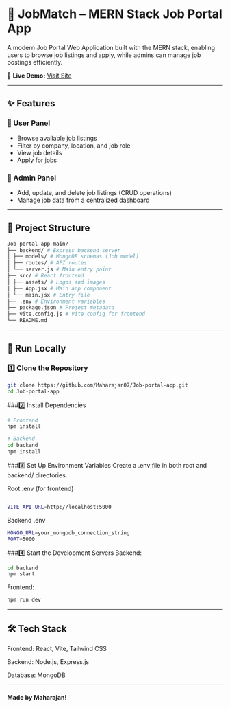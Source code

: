 # 💼 JobMatch – MERN Stack Job Portal App

A modern Job Portal Web Application built with the MERN stack, enabling users to browse job listings and apply, while admins can manage job postings efficiently.

🔗 **Live Demo:** [Visit Site](https://cybermindsjob.netlify.app/)

---

## ✨ Features

### 👤 User Panel
- Browse available job listings
- Filter by company, location, and job role
- View job details
- Apply for jobs

### 🔐 Admin Panel
- Add, update, and delete job listings (CRUD operations)
- Manage job data from a centralized dashboard

---

## 📁 Project Structure
 ```bash
Job-portal-app-main/
├── backend/ # Express backend server
│ ├── models/ # MongoDB schemas (Job model)
│ ├── routes/ # API routes
│ └── server.js # Main entry point
├── src/ # React frontend
│ ├── assets/ # Logos and images
│ ├── App.jsx # Main app component
│ └── main.jsx # Entry file
├── .env # Environment variables
├── package.json # Project metadata
├── vite.config.js # Vite config for frontend
└── README.md
```

---

## 🚀 Run Locally

### 1️⃣ Clone the Repository

```bash
git clone https://github.com/Maharajan07/Job-portal-app.git
cd Job-portal-app
```
###2️⃣ Install Dependencies
```bash
# Frontend
npm install

# Backend
cd backend
npm install
```
###3️⃣ Set Up Environment Variables
Create a .env file in both root and backend/ directories.

Root .env (for frontend)
```bash

VITE_API_URL=http://localhost:5000
```
Backend .env
```bash
MONGO_URL=your_mongodb_connection_string
PORT=5000
```
###4️⃣ Start the Development Servers
Backend:
```bash
cd backend
npm start
```
Frontend:
```bash
npm run dev
```
---
## 🛠 Tech Stack

Frontend: React, Vite, Tailwind CSS

Backend: Node.js, Express.js

Database: MongoDB

---

#### Made by Maharajan!
